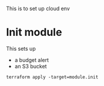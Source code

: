 This is to set up cloud env

# Init module

This sets up 
* a budget alert
* an S3 bucket

```
terraform apply -target=module.init
```